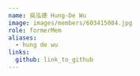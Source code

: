 ```yaml
---
name: 吳泓德 Hung-De Wu 
image: images/members/603415084.jpg 
role: formerMem
aliases:
  - hung de wu
links:
  github: link_to_github 
---
```

